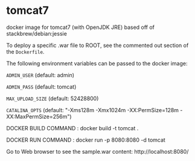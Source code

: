 tomcat7
==================

docker image for tomcat7 (with OpenJDK JRE)
based off of stackbrew/debian:jessie

To deploy a specific .war file to ROOT, see the commented out section of the `Dockerfile`.

The following environment variables can be passed to the docker image:

`ADMIN_USER` (default: admin)

`ADMIN_PASS` (default: tomcat)

`MAX_UPLOAD_SIZE` (default: 52428800)

`CATALINA_OPTS` (default: "-Xms128m -Xmx1024m -XX:PermSize=128m -XX:MaxPermSize=256m")


DOCKER BUILD COMMAND : docker build -t tomcat .

DOCKER RUN COMMAND : docker run -p 8080:8080 -d tomcat

Go to Web browser to see the sample.war content: http://localhost:8080/
